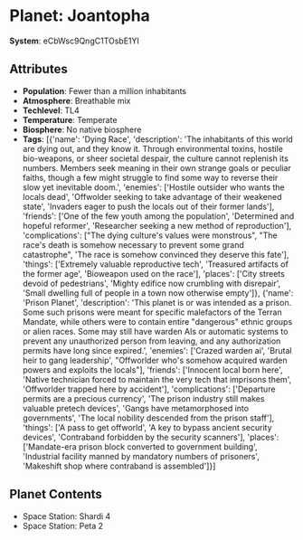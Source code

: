 # Planet: Joantopha

**System**: eCbWsc9QngC1TOsbE1YI

## Attributes
- **Population**: Fewer than a million inhabitants
- **Atmosphere**: Breathable mix
- **Techlevel**: TL4
- **Temperature**: Temperate
- **Biosphere**: No native biosphere
- **Tags**: [{'name': 'Dying Race', 'description': 'The inhabitants of this world are dying out, and they know it. Through environmental toxins, hostile bio-weapons, or sheer societal despair, the culture cannot replenish its numbers. Members seek meaning in their own strange goals or peculiar faiths, though a few might struggle to find some way to reverse their slow yet inevitable doom.', 'enemies': ['Hostile outsider who wants the locals dead', 'Offwolder seeking to take advantage of their weakened state', 'Invaders eager to push the locals out of their former lands'], 'friends': ['One of the few youth among the population', 'Determined and hopeful reformer', 'Researcher seeking a new method of reproduction'], 'complications': ["The dying culture's values were monstrous", "The race's death is somehow necessary to prevent some grand catastrophe", 'The race is somehow convinced they deserve this fate'], 'things': ['Extremely valuable reproductive tech', 'Treasured artifacts of the former age', 'Bioweapon used on the race'], 'places': ['City streets devoid of pedestrians', 'Mighty edifice now crumbling with disrepair', 'Small dwelling full of people in a town now otherwise empty']}, {'name': 'Prison Planet', 'description': 'This planet is or was intended as a prison. Some such prisons were meant for specific malefactors of the Terran Mandate, while others were to contain entire "dangerous" ethnic groups or alien races. Some may still have warden AIs or automatic systems to prevent any unauthorized person from leaving, and any authorization permits have long since expired.', 'enemies': ['Crazed warden ai', 'Brutal heir to gang leadership', "Offworlder who's somehow acquired warden powers and exploits the locals"], 'friends': ['Innocent local born here', 'Native technician forced to maintain the very tech that imprisons them', 'Offworlder trapped here by accident'], 'complications': ['Departure permits are a precious currency', 'The prison industry still makes valuable pretech devices', 'Gangs have metamorphosed into governments', 'The local nobility descended from the prison staff'], 'things': ['A pass to get offworld', 'A key to bypass ancient security devices', 'Contraband forbidden by the security scanners'], 'places': ['Mandate-era prison block converted to government building', 'Industrial facility manned by mandatory numbers of prisoners', 'Makeshift shop where contraband is assembled']}]

## Planet Contents
- Space Station: Shardi 4
- Space Station: Peta 2


